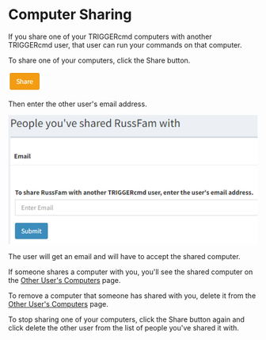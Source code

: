 # Computer Sharing

If you share one of your TRIGGERcmd computers with another TRIGGERcmd user, that user can run your commands on that computer.  

To share one of your computers, click the Share button.

![share button](./pt/images/share.png)

Then enter the other user's email address.  

![Share a computer](./pt/images/share-computer.png)

The user will get an email and will have to accept the shared computer.

If someone shares a computer with you, you'll see the shared computer on the [Other User's Computers](https://www.triggercmd.com/user/computer/otherlist) page.  

To remove a computer that someone has shared with you, delete it from the [Other User's Computers](https://www.triggercmd.com/user/computer/otherlist) page.  

To stop sharing one of your computers, click the Share button again and click delete the other user from the list of people you've shared it with.  